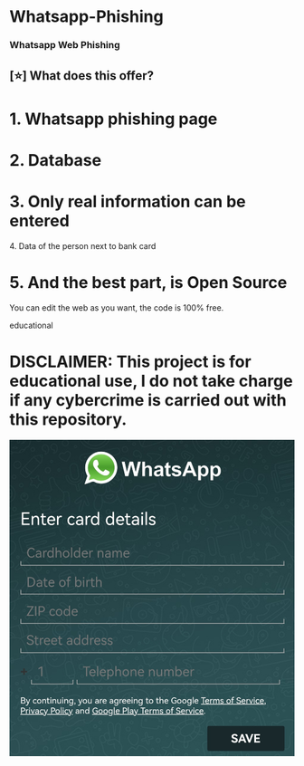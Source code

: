 # Whatsapp-Phishing

<h3>Whatsapp Web Phishing</h3>
<h2>[⭐] What does this offer?</h2>
<h1> 1. Whatsapp phishing page </h1>
<h1> 2. Database</h1>
<h1> 3. Only real information can be entered</h1
<h1> 4. Data of the person next to bank card</h1>
<h1> 5. And the best part, is Open Source</h1>

<p>You can edit the web as you want, the code is 100% free.</p>
educational
<h1>DISCLAIMER: This project is for educational use, I do not take charge if any cybercrime is carried out with this repository.</h1

<img src="cap1.jpg">
<img src="cap2.jpg">
